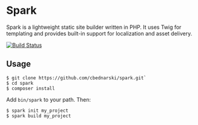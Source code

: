 # Spark

Spark is a lightweight static site builder written in PHP. It uses Twig for templating and provides built-in support for localization and asset delivery.

[![Build Status](https://travis-ci.org/cbednarski/spark.png?branch=master)](https://travis-ci.org/cbednarski/spark)

## Usage

	$ git clone https://github.com/cbednarski/spark.git`
	$ cd spark
	$ composer install

Add `bin/spark` to your path. Then:

	$ spark init my_project
	$ spark build my_project

